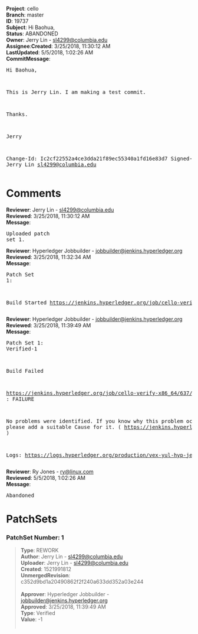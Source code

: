 <strong>Project</strong>: cello</br><strong>Branch</strong>: master<br><strong>ID</strong>: 19737<br><strong>Subject</strong>: Hi Baohua,<br><strong>Status</strong>: ABANDONED<br><strong>Owner</strong>: Jerry Lin - sl4299@columbia.edu<br><strong>Assignee</strong>:<strong>Created</strong>: 3/25/2018, 11:30:12 AM<br><strong>LastUpdated</strong>: 5/5/2018, 1:02:26 AM<br><strong>CommitMessage</strong>:<br><pre>Hi Baohua,

This is Jerry Lin. I am making a test commit.

Thanks.

Jerry

Change-Id: Ic2cf22552a4ce3dda21f89ec55340a1fd16e83d7
Signed-off-by: Jerry Lin <sl4299@columbia.edu>
</pre><h1>Comments</h1><strong>Reviewer</strong>: Jerry Lin - sl4299@columbia.edu<br><strong>Reviewed</strong>: 3/25/2018, 11:30:12 AM<br><strong>Message</strong>: <pre>Uploaded patch set 1.</pre><strong>Reviewer</strong>: Hyperledger Jobbuilder - jobbuilder@jenkins.hyperledger.org<br><strong>Reviewed</strong>: 3/25/2018, 11:32:34 AM<br><strong>Message</strong>: <pre>Patch Set 1:

Build Started https://jenkins.hyperledger.org/job/cello-verify-x86_64/637/</pre><strong>Reviewer</strong>: Hyperledger Jobbuilder - jobbuilder@jenkins.hyperledger.org<br><strong>Reviewed</strong>: 3/25/2018, 11:39:49 AM<br><strong>Message</strong>: <pre>Patch Set 1: Verified-1

Build Failed 

https://jenkins.hyperledger.org/job/cello-verify-x86_64/637/ : FAILURE

No problems were identified. If you know why this problem occurred, please add a suitable Cause for it. ( https://jenkins.hyperledger.org/job/cello-verify-x86_64/637/ )

Logs: https://logs.hyperledger.org/production/vex-yul-hyp-jenkins-3/cello-verify-x86_64/637</pre><strong>Reviewer</strong>: Ry Jones - ry@linux.com<br><strong>Reviewed</strong>: 5/5/2018, 1:02:26 AM<br><strong>Message</strong>: <pre>Abandoned</pre><h1>PatchSets</h1><h3>PatchSet Number: 1</h3><blockquote><strong>Type</strong>: REWORK<br><strong>Author</strong>: Jerry Lin - sl4299@columbia.edu<br><strong>Uploader</strong>: Jerry Lin - sl4299@columbia.edu<br><strong>Created</strong>: 1521991812<br><strong>UnmergedRevision</strong>: c352d9bd1a20490862f2f240a633dd352a03e244<br><br><strong>Approver</strong>: Hyperledger Jobbuilder - jobbuilder@jenkins.hyperledger.org<br><strong>Approved</strong>: 3/25/2018, 11:39:49 AM<br><strong>Type</strong>: Verified<br><strong>Value</strong>: -1<br><br></blockquote>